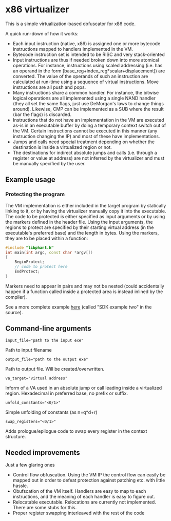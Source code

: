 # x86 virtualizer
This is a simple virtualization-based obfuscator for x86 code. 

A quick run-down of how it works:
- Each input instruction (native, x86) is assigned one or more bytecode instructions mapped to handlers implemented in the VM.
- Bytecode instruction set is intended to be RISC and very stack-oriented
- Input instructions are thus if needed broken down into more atomical operations. For instance, instructions using scaled addressing (i.e. has an operand in the form [base_reg+index_reg*scalar+displacement]) are converted. The value of the operands of such an instruction are calculated at run-time using a sequence of virtual instructions. Move instructions are all push and pops.
- Many instructions share a common handler. For instance, the bitwise logical operations are all implemented using a single NAND handler (they all set the same flags, just use DeMorgan's laws to change things around). Likewise, CMP can be implemented as a SUB where the result (bar the flags) is discarded.
- Instructions that do not have an implementation in the VM are executed as-is in an executable buffer by doing a temporary context switch out of the VM. Certain instructions cannot be executed in this manner (any instruction changing the IP) and most of these have implementations.
- Jumps and calls need special treatment depending on whether the destination is inside a virtualized region or not.
- The destinations for indirect absolute jumps and calls (i.e. through a register or value at address) are not inferred by the virtualizer and must be manually specified by the user.

## Example usage
### Protecting the program
The VM implementation is either included in the target program by statically linking to it, or by having the virtualizer manually copy it into the executable. The code to be protected is either specified as input arguments or by using the markers defined in the header file. Using the input arguments, the regions to protect are specified by their starting virtual address (in the executable's preferred base) and the length in bytes. Using the markers, they are to be placed within a function: 

```c++
#include "libphant.h"
int main(int argc, const char *argv[])
{
    BeginProtect;
    // code to protect here
    EndProtect;
}
```
Markers need to appear in pairs and may not be nested (could accidentally happen if a function called inside a protected area is instead inlined by the compiler).

See a more complete example [here](example.md) (called "SDK example two" in the source).

## Command-line arguments
```
input_file="path to the input exe"
```
Path to input filename
```
output_file="path to the output exe"
```
Path to output file. Will be created/overwritten. 
```
va_target="virtual address"
```
Inform of a VA used in an absolute jump or call leading inside a virtualized region. Hexadecimal in preferred base, no prefix or suffix.
```
unfold_constants="<0/1>"
```
Simple unfolding of constants (as n=q*d+r)

```
swap_registers="<0/1>"
```
Adds prologue/epilogue code to swap every register in the context structure.

## Needed improvements
Just a few glaring ones
- Control flow obfuscation. Using the VM IP the control flow can easily be mapped out in order to defeat protection against patching etc. with little hassle.
- Obufscation of the VM itself. Handlers are easy to map to each instructions, and the meaning of each handler is easy to figure out.
- Relocatable executable. Relocations are currently not implemented. There are some stubs for this.
- Proper register swapping interleaved with the rest of the code
